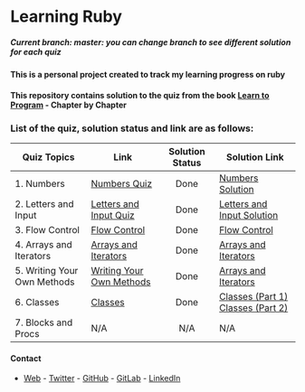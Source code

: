 # Learning Ruby


##### *Current branch: master: you can change branch to see different solution for each quiz* 


#### This is a personal project created to track my learning progress on ruby

#### This repository contains solution to the quiz from the book [Learn to Program](https://pine.fm/LearnToProgram/) - Chapter by Chapter


### List of the quiz, solution status and link are as follows:
| Quiz Topics | Link | Solution Status | Solution Link|
|------------ | ------------- | :-------------: | -------------|
|1. Numbers |[Numbers Quiz](https://pine.fm/LearnToProgram/chap_01.html)|Done|[Numbers Solution](/quiz-1-ruby.rb)| 
|2. Letters and Input |[Letters and Input Quiz](https://pine.fm/LearnToProgram/chap_04.html)|Done|[Letters and Input Solution](/quiz-2-ruby.rb)|     
|3. Flow Control |[Flow Control](https://pine.fm/LearnToProgram/chap_06.html)|Done|[Flow Control](/quiz-3-ruby.rb)|
|4. Arrays and Iterators|[Arrays and Iterators](https://pine.fm/LearnToProgram/chap_07.html)|Done|[Arrays and Iterators](/quiz-4-ruby.rb)|
|5. Writing Your Own Methods |[Writing Your Own Methods](https://pine.fm/LearnToProgram/chap_08.html)|Done|[Arrays and Iterators](/quiz-5-ruby.rb)| 
|6. Classes  |[Classes](https://pine.fm/LearnToProgram/chap_09.html)|Done|[Classes (Part 1)](/quiz-6-part-1-ruby.rb)  [Classes (Part 2)](/quiz-6-part-2-ruby.rb)| 
|7. Blocks and Procs  |N/A|N/A|N/A|

#### Contact
* [Web](https://bolabuari.com/) - [Twitter](https://twitter.com/bolah2009) - [GitHub](https://github.com/bolah2009/) - [GitLab](https://gitlab.com/bolah2009/) - [LinkedIn](https://www.linkedin.com/in/bolah2009/)
